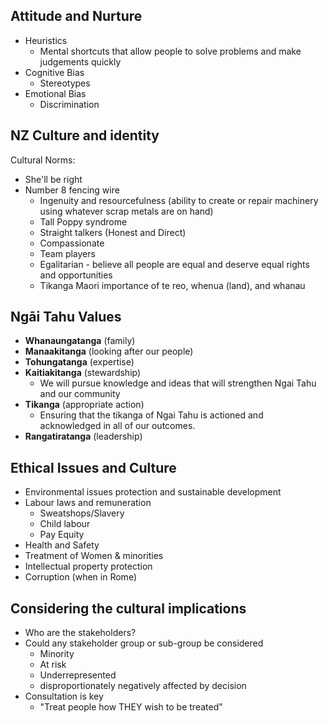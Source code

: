 ## Attitude and Nurture
- Heuristics
	- Mental shortcuts that allow people to solve problems and make judgements quickly
- Cognitive Bias
	- Stereotypes
- Emotional Bias
	- Discrimination
## NZ Culture and identity
Cultural Norms:
- She'll be right
- Number 8 fencing wire
	- Ingenuity and resourcefulness (ability to create or repair machinery using whatever scrap metals are on hand)
	-  Tall Poppy syndrome
	- Straight talkers (Honest and Direct)
	- Compassionate
	- Team players
	- Egalitarian - believe all people are equal and deserve equal rights and opportunities
	- Tikanga Maori importance of te reo, whenua (land), and whanau
## Ngāi Tahu Values
- **Whanaungatanga** (family)
- **Manaakitanga** (looking after our people)
- **Tohungatanga** (expertise)
- **Kaitiakitanga** (stewardship)
	- We will pursue knowledge and ideas that will strengthen Ngai Tahu and our community
- **Tikanga** (appropriate action)
	-  Ensuring that the tikanga of Ngai Tahu is actioned and acknowledged in all of our outcomes.
- **Rangatiratanga** (leadership)
## Ethical Issues and Culture
- Environmental issues  protection and sustainable development
- Labour laws and remuneration
	- Sweatshops/Slavery
	- Child labour
	- Pay Equity
- Health and Safety
- Treatment of Women & minorities
- Intellectual property protection
- Corruption (when in Rome)
## Considering the cultural implications
- Who are the stakeholders?
- Could any stakeholder group or sub-group be considered
	- Minority
	- At risk
	- Underrepresented
	- disproportionately negatively affected by decision
- Consultation is key
	- "Treat people how THEY wish to be treated"